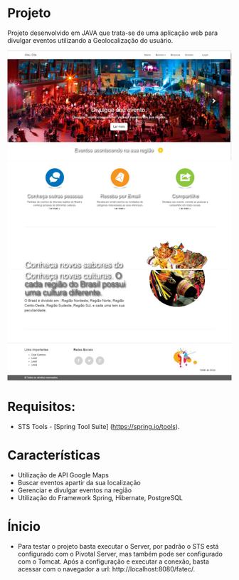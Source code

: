 # Projeto
Projeto desenvolvido em JAVA que trata-se de uma aplicação web para divulgar eventos utilizando a Geolocalização do usuário.

![alt tag](https://github.com/karenyov/Projeto/blob/master/img-project/home.jpg)
![alt tag](https://github.com/karenyov/Projeto/blob/master/img-project/home2.jpg)
![alt tag](https://github.com/karenyov/Projeto/blob/master/img-project/home3.jpg)


# Requisitos:
* STS Tools - [Spring Tool Suite] (https://spring.io/tools).

# Características
* Utilização de API Google Maps
* Buscar eventos apartir da sua localização
* Gerenciar e divulgar eventos na região
* Utilização do Framework Spring, Hibernate, PostgreSQL

# Ínicio
* Para testar o projeto basta executar o Server, por padrão o STS está configurado com o Pivotal Server, mas também pode ser configurado com o Tomcat.
Após a configuração e executar a conexão, basta acessar com o navegador a url: http://localhost:8080/fatec/.

